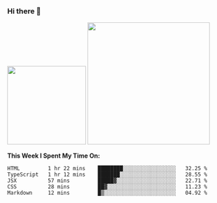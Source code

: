 ### Hi there 👋

<!--
**nestor22/nestor22** is a ✨ _special_ ✨ repository because its `README.md` (this file) appears on your GitHub profile.

Here are some ideas to get you started:

- 🔭 I’m currently working on ...
- 🌱 I’m currently learning ...
- 👯 I’m looking to collaborate on ...
- 🤔 I’m looking for help with ...
- 💬 Ask me about ...
- 📫 How to reach me: ...
- 😄 Pronouns: ...
- ⚡ Fun fact: ...
-->


<img height="180em" src="https://github-readme-stats.vercel.app/api?username=nestor22&show_icons=true&hide_border=true&&count_private=true&include_all_commits=true&theme=radical" />
<img height="280em" src="https://github-readme-stats.vercel.app/api/top-langs/?username=nestor22&layout=compact)](https://github.com/nestor22/github-readme-stats&theme=radical"  />



**This Week I Spent My Time On:**
<!--START_SECTION:waka-->
```text
HTML         1 hr 22 mins    ████████░░░░░░░░░░░░░░░░░   32.25 % 
TypeScript   1 hr 12 mins    ███████░░░░░░░░░░░░░░░░░░   28.55 % 
JSX          57 mins         █████▓░░░░░░░░░░░░░░░░░░░   22.71 % 
CSS          28 mins         ██▓░░░░░░░░░░░░░░░░░░░░░░   11.23 % 
Markdown     12 mins         █▒░░░░░░░░░░░░░░░░░░░░░░░   04.92 % 
```
<!--END_SECTION:waka-->


